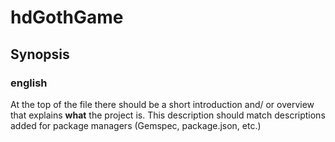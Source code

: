 # hdGothGame

## Synopsis

### english
At the top of the file there should be a short introduction and/ or overview that explains **what** the project is. This description should match descriptions added for package managers (Gemspec, package.json, etc.)
